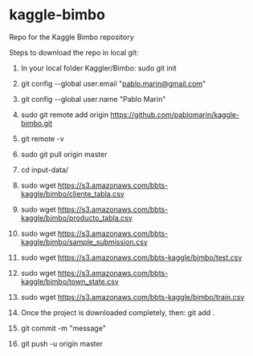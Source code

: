# kaggle-bimbo
Repo for the Kaggle Bimbo repository

Steps to download the repo in local git:

1) In your local folder Kaggler/Bimbo: sudo git init

2) git config --global user.email "pablo.marin@gmail.com"

3) git config --global user.name "Pablo Marin"

4) sudo git remote add origin https://github.com/pablomarin/kaggle-bimbo.git

5) git remote -v

6) sudo git pull origin master

7) cd input-data/

8) sudo wget https://s3.amazonaws.com/bbts-kaggle/bimbo/cliente_tabla.csv

9) sudo wget https://s3.amazonaws.com/bbts-kaggle/bimbo/producto_tabla.csv

10) sudo wget https://s3.amazonaws.com/bbts-kaggle/bimbo/sample_submission.csv

11) sudo wget https://s3.amazonaws.com/bbts-kaggle/bimbo/test.csv

12) sudo wget https://s3.amazonaws.com/bbts-kaggle/bimbo/town_state.csv

13) sudo wget https://s3.amazonaws.com/bbts-kaggle/bimbo/train.csv

14) Once the project is downloaded completely, then: git add .

15) git commit -m "message"

16) git push -u origin master
